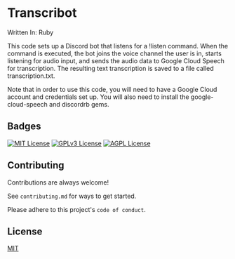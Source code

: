 # Transcribot

Written In: Ruby

This code sets up a Discord bot that listens for a !listen command. When the command is executed, the bot joins the voice channel the user is in, starts listening for audio input, and sends the audio data to Google Cloud Speech for transcription. The resulting text transcription is saved to a file called transcription.txt.

Note that in order to use this code, you will need to have a Google Cloud account and credentials set up. You will also need to install the google-cloud-speech and discordrb gems.
## Badges

[![MIT License](https://img.shields.io/badge/License-MIT-green.svg)](https://choosealicense.com/licenses/mit/)
[![GPLv3 License](https://img.shields.io/badge/License-GPL%20v3-yellow.svg)](https://opensource.org/licenses/)
[![AGPL License](https://img.shields.io/badge/license-AGPL-blue.svg)](http://www.gnu.org/licenses/agpl-3.0)


## Contributing

Contributions are always welcome!

See `contributing.md` for ways to get started.

Please adhere to this project's `code of conduct`.


## License

[MIT](https://choosealicense.com/licenses/mit/)

